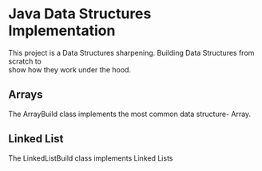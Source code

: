 # Java Data Structures Implementation

This project is a Data Structures sharpening. Building Data Structures from scratch to <br/>
show how they work under the hood.

## Arrays 
The ArrayBuild class implements the most common data structure- Array.

## Linked List
The LinkedListBuild class implements Linked Lists